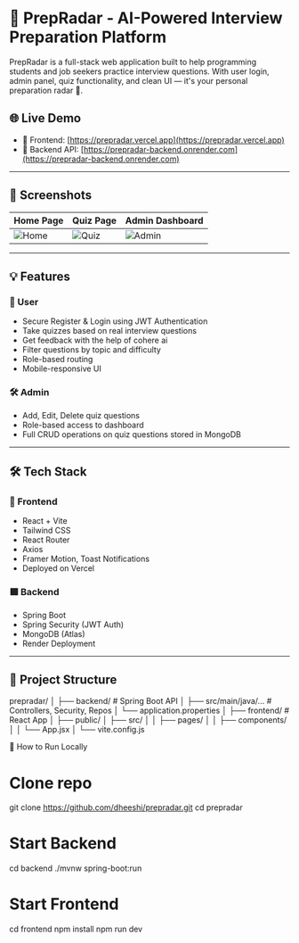 # 🧠 PrepRadar - AI-Powered Interview Preparation Platform

PrepRadar is a full-stack web application built to help programming students and job seekers practice interview questions.
With user login, admin panel, quiz functionality, and clean UI — it's your personal preparation radar 🚀.

## 🌐 Live Demo

- 🔗 Frontend: [https://prepradar.vercel.app](https://prepradar.vercel.app)
- 🔗 Backend API: [https://prepradar-backend.onrender.com](https://prepradar-backend.onrender.com)

---

## 📸 Screenshots

| Home Page                             | Quiz Page                             | Admin Dashboard                        |
|--------------------------------------|---------------------------------------|----------------------------------------|
| ![Home](assets/home.png)             | ![Quiz](assets/quiz.png)              | ![Admin](assets/admin.png)             |

---

## 💡 Features

### 👤 User
- Secure Register & Login using JWT Authentication
- Take quizzes based on real interview questions
- Get feedback with the help of cohere ai
- Filter questions by topic and difficulty
- Role-based routing
- Mobile-responsive UI

### 🛠️ Admin
- Add, Edit, Delete quiz questions
- Role-based access to dashboard
- Full CRUD operations on quiz questions stored in MongoDB
---

## 🛠️ Tech Stack

### 🔷 Frontend
- React + Vite
- Tailwind CSS
- React Router
- Axios
- Framer Motion, Toast Notifications
- Deployed on Vercel

### 🟩 Backend
- Spring Boot
- Spring Security (JWT Auth)
- MongoDB (Atlas)
- Render Deployment

---

## 📁 Project Structure

prepradar/
│
├── backend/ # Spring Boot API
│ ├── src/main/java/... # Controllers, Security, Repos
│ └── application.properties
│
├── frontend/ # React App
│ ├── public/
│ ├── src/
│ │ ├── pages/
│ │ ├── components/
│ │ └── App.jsx
│ └── vite.config.js



📌 How to Run Locally

# Clone repo
git clone https://github.com/dheeshi/prepradar.git
cd prepradar

# Start Backend
cd backend
./mvnw spring-boot:run

# Start Frontend
cd frontend
npm install
npm run dev
